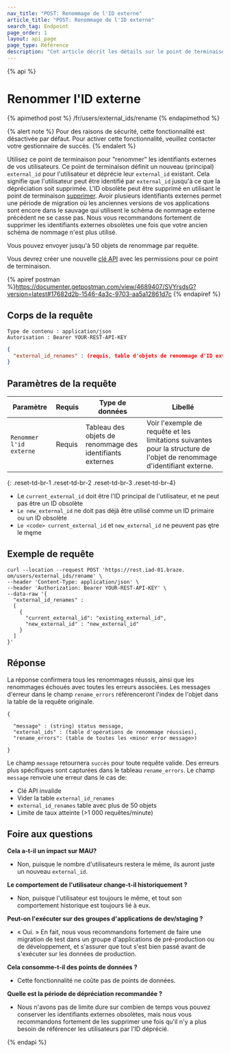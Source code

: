 ```yaml
---
nav_title: "POST: Renommage de l'ID externe"
article_title: "POST: Renommage de l'ID externe"
search_tag: Endpoint
page_order: 1
layout: api_page
page_type: Référence
description: "Cet article décrit les détails sur le point de terminaison de renommage des IDs externes."
---
```


{% api %}
# Renommer l'ID externe
{% apimethod post %}
/fr/users/external_ids/rename
{% endapimethod %}

{% alert note %}
Pour des raisons de sécurité, cette fonctionnalité est désactivée par défaut. Pour activer cette fonctionnalité, veuillez contacter votre gestionnaire de succès.
{% endalert %}

Utilisez ce point de terminaison pour "renommer" les identifiants externes de vos utilisateurs. Ce point de terminaison définit un nouveau (principal) `external_id` pour l'utilisateur et déprécie leur `external_id` existant. Cela signifie que l'utilisateur peut être identifié par `external_id` jusqu'à ce que la dépréciation soit supprimée. L'ID obsolète peut être supprimé en utilisant le point de terminaison [supprimer]({{site.baseurl}}/api/endpoints/user_data/external_id_migration/post_external_ids_remove). Avoir plusieurs identifiants externes permet une période de migration où les anciennes versions de vos applications sont encore dans le sauvage qui utilisent le schéma de nommage externe précédent ne se casse pas. Nous vous recommandons fortement de supprimer les identifiants externes obsolètes une fois que votre ancien schéma de nommage n'est plus utilisé.

Vous pouvez envoyer jusqu'à 50 objets de renommage par requête.

Vous devrez créer une nouvelle [clé API]({{site.baseurl}}/api/api_key/) avec les permissions pour ce point de terminaison.

{% apiref postman %}https://documenter.getpostman.com/view/4689407/SVYrsdsG?version=latest#17682d2b-1546-4a3c-9703-aa5a12861d7c {% endapiref %}

## Corps de la requête

```
Type de contenu : application/json
Autorisation : Bearer YOUR-REST-API-KEY
```

```json
{
  "external_id_renames" : (requis, table d'objets de renommage d'ID externe)
}
```

## Paramètres de la requête

| Paramètre               | Requis | Type de données                                           | Libellé                                                                                                                 |
| ----------------------- | ------ | --------------------------------------------------------- | ----------------------------------------------------------------------------------------------------------------------- |
| `Renommer l'id externe` | Requis | Tableau des objets de renommage des identifiants externes | Voir l'exemple de requête et les limitations suivantes pour la structure de l'objet de renommage d'identifiant externe. |
{: .reset-td-br-1 .reset-td-br-2 .reset-td-br-3  .reset-td-br-4}

- Le `current_external_id` doit être l'ID principal de l'utilisateur, et ne peut pas être un ID obsolète
- `Le new_external_id` ne doit pas déjà être utilisé comme un ID primaire ou un ID obsolète
- `Le <code> current_external_id` et `new_external_id` ne peuvent pas ętre le męme

## Exemple de requête
```
curl --location --request POST 'https://rest.iad-01.braze. om/users/external_ids/rename' \
--header 'Content-Type: application/json' \
--header 'Authorization: Bearer YOUR-REST-API-KEY' \
--data-raw '{
  "external_id_renames" : 
  [
    {
      "current_external_id": "existing_external_id",
      "new_external_id" : "new_external_id"
    }
  ]
}'
```

## Réponse
La réponse confirmera tous les renommages réussis, ainsi que les renommages échoués avec toutes les erreurs associées. Les messages d'erreur dans le champ `rename_errors` référenceront l'index de l'objet dans la table de la requête originale.

```
{

  "message" : (string) status message,
  "external_ids" : (table d'opérations de renommage réussies),
  "rename_errors": (table de toutes les <minor error message>)

}
```

Le champ `message` retournera `succès` pour toute requête valide. Des erreurs plus spécifiques sont capturées dans le tableau `rename_errors`. Le champ `message` renvoie une erreur dans le cas de:
- Clé API invalide
- Vider la table `external_id_renames`
- `external_id_renames` table avec plus de 50 objets
- Limite de taux atteinte (>1 000 requêtes/minute)

## Foire aux questions

__Cela a-t-il un impact sur MAU?__
- Non, puisque le nombre d'utilisateurs restera le même, ils auront juste un nouveau `external_id`.

__Le comportement de l'utilisateur change-t-il historiquement ?__
- Non, puisque l'utilisateur est toujours le même, et tout son comportement historique est toujours lié à eux.

__Peut-on l'exécuter sur des groupes d'applications de dev/staging ?__
- « Oui. » En fait, nous vous recommandons fortement de faire une migration de test dans un groupe d'applications de pré-production ou de développement, et s'assurer que tout s'est bien passé avant de s'exécuter sur les données de production.

__Cela consomme-t-il des points de données ?__
- Cette fonctionnalité ne coûte pas de points de données.

__Quelle est la période de dépréciation recommandée ?__
- Nous n'avons pas de limite dure sur combien de temps vous pouvez conserver les identifiants externes obsolètes, mais nous vous recommandons fortement de les supprimer une fois qu'il n'y a plus besoin de référencer les utilisateurs par l'ID déprécié.

{% endapi %}
